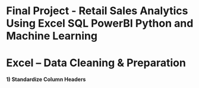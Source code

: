 # Final Project - Retail Sales Analytics Using Excel SQL PowerBI Python and Machine Learning

# Excel – Data Cleaning & Preparation

**1) Standardize Column Headers**




